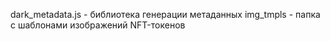 dark_metadata.js - библиотека генерации метаданных
img_tmpls - папка с шаблонами изображений NFT-токенов